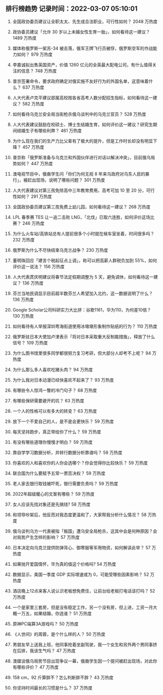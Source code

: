 
## 排行榜趋势 记录时间：2022-03-07 05:10:01
  
  1. 全国政协委员建议让全职太太、先生成合法职业，可行性如何？ 2048 万热度
    
  2. 政协委员建议「允许 30 岁以上未婚女性生育一胎」，如何看待这一建议？ 1489 万热度
    
  3. 媒体称俄罗斯一架苏-34 被击落，俄军王牌飞行员被俘，俄罗斯空军的作战能力如何？ 979 万热度
    
  4. 李嘉诚拟出售英国资产，价值 1260 亿元的全英最大配电公司，有什么值得关注的信息？ 748 万热度
    
  5. 普京签署命令，要求政府确定对俄实施不友好行为的外国名单，这意味着什么？ 637 万热度
    
  6. 人大代表卢克平建议部属高校按各省高考人数分配招生指标，如何看待这一建议？ 582 万热度
    
  7. 如何看待乌克兰安全局当街枪杀俄乌谈判中的乌克兰官员？ 528 万热度
    
  8. 人大代表建议鼓励在校硕士、博士生结婚生育，如何评价这一建议？研究生期间结婚生子有哪些利弊？ 461 万热度
    
  9. 为什么现在我们的生产力比父辈有了极大的提升，但是工作时长却没有明显下降？ 457 万热度
    
  10. 普京称「俄罗斯准备与乌克兰和外国伙伴进行对话以解决冲突」，目前俄乌局势如何？ 447 万热度
    
  11. 澳电视节目中，俄裔学生问「你们为何无视 8 年来乌政府对乌东人民的暴行」，被赶出现场，说明了哪些问题？ 301 万热度
    
  12. 人大代表建议对第三孩免除高中三年教育费用，高考可加 10 至 20 分，可行性如何？ 291 万热度
    
  13. 全国政协委员建议第三孩免费上幼儿园，如何看待这一建议？ 268 万热度
    
  14. LPL 春季赛 TES 让一追二击败 LNG，「北伐」已取六连胜，如何评价这场比赛？ 246 万热度
    
  15. 为什么火车站/高铁站总有人提前很多个小时就在候车室坐着，时间很多吗？ 232 万热度
    
  16. 俄罗斯为什么不尽快结束乌克兰战争？ 230 万热度
    
  17. 董明珠回应「建言个税起征点上调」，称可以把高薪人群税负加到 55%，如何评价这一说法？ 156 万热度
    
  18. 人大代表庹庆明建议将春节法定假期调整为 5 天，避免调休，如何看待这一建议？ 136 万热度
    
  19. 芬兰当地民调显示目前超半数芬兰人希望加入北约，这一数据说明了什么？ 136 万热度
    
  20. Google Scholar公司科研实力大比拼：谷歌1161，华为110，为何差10倍？ 130 万热度
    
  21. 如何看待有人举报深圳粤海街道使用冰墩墩形象制作贴纸的行为？ 110 万热度
    
  22. 俄罗斯驻日本大使加卢津表示「将对日本采取重大反制裁措施」，释放了什么信号？ 109 万热度
    
  23. 为什么图书馆里很多同学都很努力复习考研，但大部分人却考不上呢？ 94 万热度
    
  24. 为什么那么多人喜欢吃猪头肉？ 94 万热度
    
  25. 为什么我对日本动漫已经快喜欢不起来了？ 93 万热度
    
  26. 有哪些令人惊鸿一瞥的冷门句子？ 68 万热度
    
  27. 有哪些保研需要避开的坑？ 63 万热度
    
  28. 一个人的性格可以有多大的转变？ 63 万热度
    
  29. 放下一个不爱自己的人，是不是会更快乐？ 59 万热度
    
  30. 每天坚持跑步，真正带给你了什么？ 59 万热度
    
  31. 有没有哪些道理你慢慢才明白？ 59 万热度
    
  32. 靠自学学习数据分析，并转行数据分析靠谱吗？ 59 万热度
    
  33. 你喜欢的人和喜欢你的人你会选哪个？你会觉得你比较快乐？ 59 万热度
    
  34. 联合国为什么要赋予五常一票否决权？ 59 万热度
    
  35. 老人家去银行取钱被吓死，银行需要负责吗？ 59 万热度
    
  36. 2022年超级暖心的文案有哪些？ 59 万热度
    
  37. 女人应该先找对象还是先搞钱? 58 万热度
    
  38. 和领导吵架后，他反而对我态度更温和了，大家帮我分析什么情况？ 58 万热度
    
  39. 俄乌谈判乌方一代表被指「叛国」遭乌安全局枪杀，这其中会是何种原因？会对局势产生怎样的影响？ 57 万热度
    
  40. 日本决定向乌克兰提供防弹背心、御寒服等军用物资，如何解读此举？ 57 万热度
    
  41. 如果抛开爱国情怀，华为真的值这个价格吗? 54 万热度
    
  42. 数据显示，美国一季度 GDP 实际增速或为 0，可能受哪些因素影响？ 52 万热度
    
  43. 酒店晚上12点来客人说认识老板想免费住，让前台给老板打电话该打吗？ 52 万热度
    
  44. 一个是家里三套房，但是没有稳定工作，另一个没有房，但上进，工资一月大概一万五，如果结婚，你选谁？ 51 万热度
    
  45. 原神PC端算3A游戏吗？ 50 万热度
    
  46. 《人世间》的周蓉，是个什么样的人？ 50 万热度
    
  47. 男朋友早上送我上班，他同事抢着坐副驾驶，我一个女生和另外两个男同事挤在后排，我该生气吗？ 47 万热度
    
  48. 澳媒谈俄乌局势节目出现争议一幕，俄裔学生因一个提问被赶出现场，对此你有哪些评价？ 47 万热度
    
  49. 158 cm，92 斤算胖不？怎么判断胖不胖？ 43 万热度
    
  50. 你坚持时间最长的习惯是什么？ 37 万热度
    
